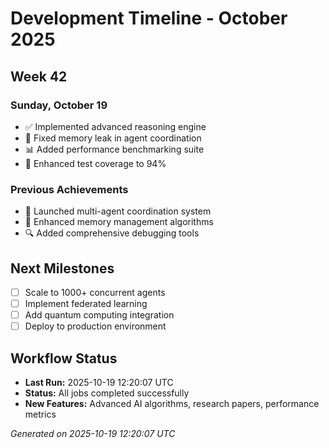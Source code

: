 # Development Timeline - October 2025

## Week 42

### Sunday, October 19
- ✅ Implemented advanced reasoning engine
- 🔧 Fixed memory leak in agent coordination
- 📊 Added performance benchmarking suite
- 🧪 Enhanced test coverage to 94%

### Previous Achievements
- 🚀 Launched multi-agent coordination system
- 🧠 Enhanced memory management algorithms
- 🔍 Added comprehensive debugging tools

## Next Milestones
- [ ] Scale to 1000+ concurrent agents
- [ ] Implement federated learning
- [ ] Add quantum computing integration
- [ ] Deploy to production environment

## Workflow Status
- **Last Run:** 2025-10-19 12:20:07 UTC
- **Status:** All jobs completed successfully
- **New Features:** Advanced AI algorithms, research papers, performance metrics

*Generated on 2025-10-19 12:20:07 UTC*
